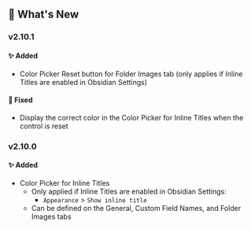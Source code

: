## 🎉 What's New

### v2.10.1
#### ✨ Added
- Color Picker Reset button for Folder Images tab (only applies if Inline Titles are enabled in Obsidian Settings)

#### 🐛 Fixed
- Display the correct color in the Color Picker for Inline Titles when the control is reset

### v2.10.0
#### ✨ Added
- Color Picker for Inline Titles
  - Only applied if Inline Titles are enabled in Obsidian Settings:
    - `Appearance` > `Show inline title`
  - Can be defined on the General, Custom Field Names, and Folder Images tabs
